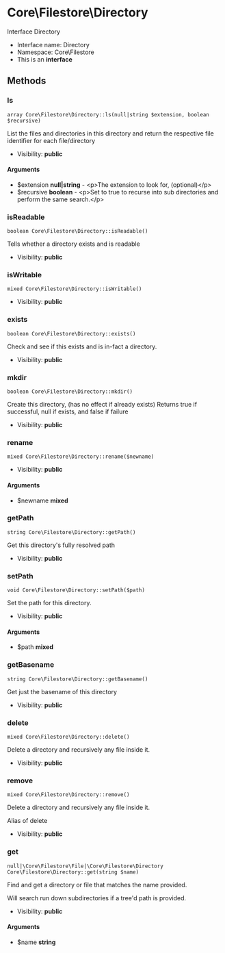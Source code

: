 Core\Filestore\Directory
===============

Interface Directory




* Interface name: Directory
* Namespace: Core\Filestore
* This is an **interface**






Methods
-------


### ls

    array Core\Filestore\Directory::ls(null|string $extension, boolean $recursive)

List the files and directories in this directory and return the
respective file identifier for each file/directory



* Visibility: **public**


#### Arguments
* $extension **null|string** - &lt;p&gt;The extension to look for, (optional)&lt;/p&gt;
* $recursive **boolean** - &lt;p&gt;Set to true to recurse into sub directories and perform the same search.&lt;/p&gt;



### isReadable

    boolean Core\Filestore\Directory::isReadable()

Tells whether a directory exists and is readable



* Visibility: **public**




### isWritable

    mixed Core\Filestore\Directory::isWritable()





* Visibility: **public**




### exists

    boolean Core\Filestore\Directory::exists()

Check and see if this exists and is in-fact a directory.



* Visibility: **public**




### mkdir

    boolean Core\Filestore\Directory::mkdir()

Create this directory, (has no effect if already exists)
Returns true if successful, null if exists, and false if failure



* Visibility: **public**




### rename

    mixed Core\Filestore\Directory::rename($newname)





* Visibility: **public**


#### Arguments
* $newname **mixed**



### getPath

    string Core\Filestore\Directory::getPath()

Get this directory's fully resolved path



* Visibility: **public**




### setPath

    void Core\Filestore\Directory::setPath($path)

Set the path for this directory.



* Visibility: **public**


#### Arguments
* $path **mixed**



### getBasename

    string Core\Filestore\Directory::getBasename()

Get just the basename of this directory



* Visibility: **public**




### delete

    mixed Core\Filestore\Directory::delete()

Delete a directory and recursively any file inside it.



* Visibility: **public**




### remove

    mixed Core\Filestore\Directory::remove()

Delete a directory and recursively any file inside it.

Alias of delete

* Visibility: **public**




### get

    null|\Core\Filestore\File|\Core\Filestore\Directory Core\Filestore\Directory::get(string $name)

Find and get a directory or file that matches the name provided.

Will search run down subdirectories if a tree'd path is provided.

* Visibility: **public**


#### Arguments
* $name **string**


